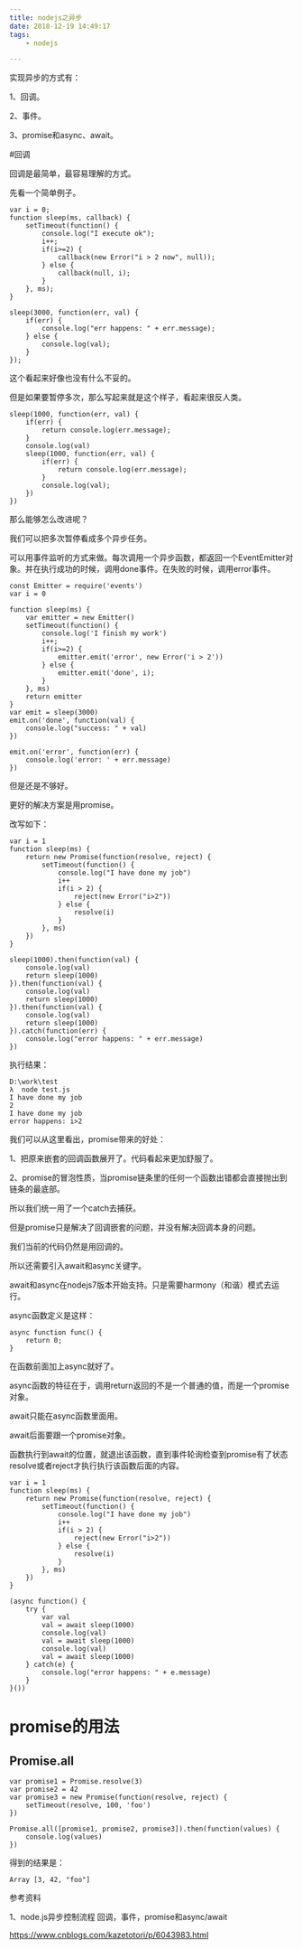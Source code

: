 ```yaml
---
title: nodejs之异步
date: 2018-12-19 14:49:17
tags:
	- nodejs

---
```




实现异步的方式有：

1、回调。

2、事件。

3、promise和async、await。

#回调

回调是最简单，最容易理解的方式。

先看一个简单例子。

```
var i = 0;
function sleep(ms, callback) {
	setTimeout(function() {
		console.log("I execute ok");
		i++;
		if(i>=2) {
			callback(new Error("i > 2 now", null));
		} else {
			callback(null, i);
		}
	}, ms);
}

sleep(3000, function(err, val) {
	if(err) {
		console.log("err happens: " + err.message);
	} else {
		console.log(val);
	}
});
```

这个看起来好像也没有什么不妥的。

但是如果要暂停多次，那么写起来就是这个样子，看起来很反人类。

```
sleep(1000, function(err, val) {
	if(err) {
		return console.log(err.message);
	}
	console.log(val)
	sleep(1000, function(err, val) {
		if(err) {
			return console.log(err.message);
		}
		console.log(val);
	})
})
```

那么能够怎么改进呢？

我们可以把多次暂停看成多个异步任务。

可以用事件监听的方式来做。每次调用一个异步函数，都返回一个EventEmitter对象。并在执行成功的时候，调用done事件。在失败的时候，调用error事件。

```
const Emitter = require('events')
var i = 0

function sleep(ms) {
	var emitter = new Emitter()
	setTimeout(function() {
		console.log('I finish my work')
		i++;
		if(i>=2) {
			emitter.emit('error', new Error('i > 2'))
		} else {
			emitter.emit('done', i);
		}
	}, ms)
	return emitter
}
var emit = sleep(3000)
emit.on('done', function(val) {
	console.log("success: " + val)
})

emit.on('error', function(err) {
	console.log('error: ' + err.message)
})
```

但是还是不够好。

更好的解决方案是用promise。

改写如下：

```
var i = 1
function sleep(ms) {
	return new Promise(function(resolve, reject) {
		setTimeout(function() {
			console.log("I have done my job")
			i++
			if(i > 2) {
				reject(new Error("i>2"))
			} else {
				resolve(i)
			}
		}, ms)
	})
}

sleep(1000).then(function(val) {
	console.log(val)
	return sleep(1000)
}).then(function(val) {
	console.log(val)
	return sleep(1000)
}).then(function(val) {
	console.log(val)
	return sleep(1000)
}).catch(function(err) {
	console.log("error happens: " + err.message)
})

```

执行结果：

```
D:\work\test
λ  node test.js
I have done my job
2
I have done my job
error happens: i>2
```

我们可以从这里看出，promise带来的好处：

1、把原来嵌套的回调函数展开了。代码看起来更加舒服了。

2、promise的冒泡性质，当promise链条里的任何一个函数出错都会直接抛出到链条的最底部。

所以我们统一用了一个catch去捕获。



但是promise只是解决了回调嵌套的问题，并没有解决回调本身的问题。

我们当前的代码仍然是用回调的。

所以还需要引入await和async关键字。

await和async在nodejs7版本开始支持。只是需要harmony（和谐）模式去运行。



async函数定义是这样：

```
async function func() {
    return 0;
}
```

在函数前面加上async就好了。

async函数的特征在于，调用return返回的不是一个普通的值，而是一个promise对象。

await只能在async函数里面用。

await后面要跟一个promise对象。

函数执行到await的位置，就退出该函数，直到事件轮询检查到promise有了状态resolve或者reject才执行执行该函数后面的内容。

```
var i = 1
function sleep(ms) {
	return new Promise(function(resolve, reject) {
		setTimeout(function() {
			console.log("I have done my job")
			i++
			if(i > 2) {
				reject(new Error("i>2"))
			} else {
				resolve(i)
			}
		}, ms)
	})
}

(async function() {
	try {
		var val
		val = await sleep(1000)
		console.log(val)
		val = await sleep(1000)
		console.log(val)
		val = await sleep(1000)
	} catch(e) {
		console.log("error happens: " + e.message)
	}
}())

```



# promise的用法

## Promise.all

```
var promise1 = Promise.resolve(3)
var promise2 = 42
var promise3 = new Promise(function(resolve, reject) {
	setTimeout(resolve, 100, 'foo')
})

Promise.all([promise1, promise2, promise3]).then(function(values) {
	console.log(values)
})

```

得到的结果是：

```
Array [3, 42, "foo"]
```



参考资料

1、node.js异步控制流程 回调，事件，promise和async/await

https://www.cnblogs.com/kazetotori/p/6043983.html